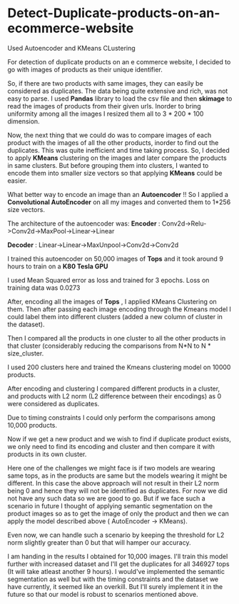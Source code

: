 # Detect-Duplicate-products-on-an-ecommerce-website
Used Autoencoder and KMeans CLustering


For detection of duplicate products on an e commerce website, I decided to go with images of products as their unique identifier.

So, if there are two products with same images, they can easily be considered as duplicates. The data being quite extensive and rich, was not easy to parse. I used **Pandas** library to load the csv file and then **skimage** to read the images of products from their given urls. Inorder to bring uniformity among all the images I resized them all to 3 * 200 * 100 dimension.

Now, the next thing that we could do was to compare images of each product with the images of all the other products, inorder to find out the duplicates. This was quite inefficient and time taking process. So, I decided to apply **KMeans** clustering on the images  and later compare the products in same clusters. But before grouping them into clusters, I wanted to encode them into smaller size vectors so that applying **KMeans** could be easier.

What better way to encode an image than an **Autoencoder** !! So I applied a **Convolutional AutoEncoder** on all my images and converted them to 1*256 size vectors.

The architecture of the autoencoder was:
**Encoder** :
	Conv2d->Relu->Conv2d->MaxPool->Linear->Linear
	
**Decoder** :
	Linear->Linear->MaxUnpool->Conv2d->Conv2d

I trained this autoencoder on 50,000 images of **Tops** and it took around 9 hours to train on a **K80 Tesla GPU**

I used Mean Squared error as loss and trained for 3 epochs. Loss on training data was 0.0273

After, encoding all the images of **Tops** , I applied KMeans Clustering on them. Then after passing each image encoding through the Kmeans model I could label them into different clusters (added a new column of cluster in the dataset).

Then I compared all the products in one cluster to all the other products in that cluster (considerably reducing the comparisons from N*N to               N * size_cluster.

I used 200 clusters here and trained the Kmeans clustering model on 10000 products.

After encoding and clustering I compared different products in a cluster, and products with L2 norm (L2 difference between their encodings) as 0 were considered as duplicates.

Due to timing constraints I could only perform the comparisons among 10,000 products. 

Now if we get a new product and we wish to find if duplicate product exists, we only need to find its encoding and cluster and then compare it with products in its own cluster.

Here one of the challenges we might face is if two models are wearing same tops, as in the products are same but the models wearing it might be different. In this case the above approach will not result in their L2 norm being 0 and hence they will not be identified as duplicates. For now we did not have any such data so we are good to go. But if we face such a scenario in future I thought of applying semantic segmentation on the product images so as to get the image of only the product and then we can apply the model described above ( AutoEncoder -> KMeans).

Even now, we can handle such a scenario by keeping the threshold for L2 norm slightly greater than 0 but that will hamper our accuracy.

I am handing in the results I obtained for 10,000 images. I'll train this model further with increased dataset and I'll get the duplicates for all 346927 tops (It will take atleast another 9 hours).  I would've implemented the semantic segmentation as well but with the timing constraints and the dataset we have currently, it seemed like an overkill. But I'll surely implement it in the future so that our model is robust to scenarios mentioned above.



